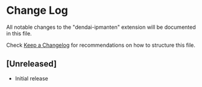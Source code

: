 # Change Log

All notable changes to the "dendai-ipmanten" extension will be documented in this file.

Check [Keep a Changelog](http://keepachangelog.com/) for recommendations on how to structure this file.

## [Unreleased]

- Initial release
